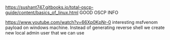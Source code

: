 https://sushant747.gitbooks.io/total-oscp-guide/content/basics_of_linux.html GOOD OSCP INFO

https://www.youtube.com/watch?v=66Xp0KpNr-0 interesting msfvenom payload on windows machine. Instead of generating reverse shell we create new local admin user that we can use